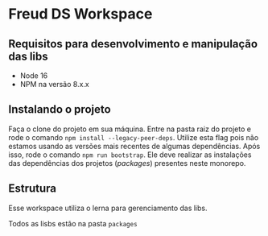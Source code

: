 # Freud DS Workspace

## Requisitos para desenvolvimento e manipulação das libs
- Node 16
- NPM na versão 8.x.x

## Instalando o projeto
Faça o clone do projeto em sua máquina. Entre na pasta raiz do projeto e rode o comando `npm install --legacy-peer-deps`. Utilize esta flag pois não estamos usando as versões mais recentes de algumas dependências. Após isso, rode o comando `npm run bootstrap`. Ele deve realizar as instalações das dependências dos projetos (*packages*) presentes neste monorepo.

## Estrutura
Esse workspace utiliza o lerna para gerenciamento das libs.

Todos as lisbs estão na pasta `packages`
